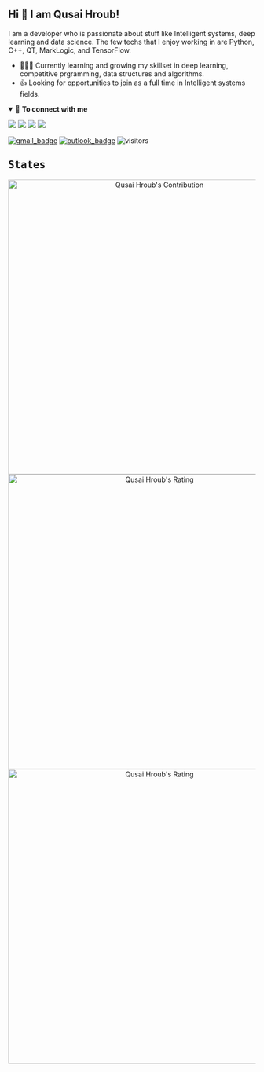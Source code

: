 ## Hi 👋 I am Qusai Hroub!

I am a developer who is passionate about stuff like Intelligent systems, deep learning and data science. The few techs that I enjoy working in are Python, C++, QT, MarkLogic, and TensorFlow.

- 👨🏽‍💻 Currently learning and growing my skillset in deep learning, competitive prgramming, data structures and algorithms.
- 👍 Looking for opportunities to join as a full time in Intelligent systems fields.

<details open>
<summary>🤝 <b>To connect with me</b></summary>

<p align = "center">
  
[<img src="https://img.shields.io/badge/twitter-%231DA1F2.svg?&style=for-the-badge&logo=twitter&logoColor=white" />](https://twitter.com/Qusai_Hroub) 
[<img src="https://img.shields.io/badge/linkedin-%230077B5.svg?&style=for-the-badge&logo=linkedin&logoColor=white" />](https://www.linkedin.com/in/qusaihroub/)
[<img src = "https://img.shields.io/badge/instagram-%23E4405F.svg?&style=for-the-badge&logo=instagram&logoColor=white">](https://www.instagram.com/hroub.qusai/)
[<img src="https://img.shields.io/badge/facebook-%231877F2.svg?&style=for-the-badge&logo=facebook&logoColor=white" />](https://www.facebook.com/HroubQusai/) 

</p>
  
<p align = "center">

[![gmail_badge]](qusaihroub.r@gmail.com)
[![outlook_badge]](qusai.hroub@outlook.com)
![visitors](https://visitor-badge.glitch.me/badge?page_id=QusaiHroub)
  
</p>

</details>

## <samp>**States**</samp>

<p align = "center">
  
  <img src = "https://github-readme-stats.vercel.app/api?username=QusaiHroub&count_private=true&theme=dark&hide_border=true&show_icons=true" alt = "Qusai Hroub's Contribution" width = 600 >
  <img src = "https://github-readme-streak-stats.herokuapp.com?user=QusaiHroub&count_private=true&theme=dark&hide_border=true&show_icons=true" alt = "Qusai Hroub's Rating" width = 600 >
  <img src = "https://github-readme-stats.vercel.app/api/top-langs/?username=QusaiHroub&langs_count=8&theme=dark&hide_border=true&show_icons=true&layout=compact" alt = "Qusai Hroub's Rating" width = 600 >
  
</p>

[gmail_badge]: https://img.shields.io/badge/-qusaihroub.r%40gmail.com-red?style=flat-square&logo=Gmail&logoColor=white&link=QusaiHroub:qusaihroub.r@gmail.com
[outlook_badge]: https://img.shields.io/badge/-qusai.hroub%40outlook.com-blue?style=flat-square&logo=Outlook&logoColor=white&link=QusaiHroub:qusai.hroub@outlook.com
